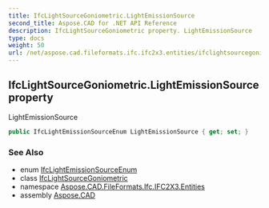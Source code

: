 ```yaml
---
title: IfcLightSourceGoniometric.LightEmissionSource
second_title: Aspose.CAD for .NET API Reference
description: IfcLightSourceGoniometric property. LightEmissionSource
type: docs
weight: 50
url: /net/aspose.cad.fileformats.ifc.ifc2x3.entities/ifclightsourcegoniometric/lightemissionsource/
---
```

## IfcLightSourceGoniometric.LightEmissionSource property

LightEmissionSource

```csharp
public IfcLightEmissionSourceEnum LightEmissionSource { get; set; }
```

### See Also

* enum [IfcLightEmissionSourceEnum](../../../aspose.cad.fileformats.ifc.ifc2x3.types/ifclightemissionsourceenum/)
* class [IfcLightSourceGoniometric](../)
* namespace [Aspose.CAD.FileFormats.Ifc.IFC2X3.Entities](../../ifclightsourcegoniometric/)
* assembly [Aspose.CAD](../../../)


